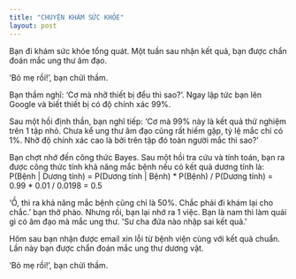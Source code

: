 ```yaml
---
title: "CHUYỆN KHÁM SỨC KHỎE"
layout: post
---
```

Bạn đi khám sức khỏe tổng quát. Một tuần sau nhận kết quả, bạn được chẩn đoán mắc ung thư âm đạo.

‘Bỏ mẹ rồi!’, bạn chửi thầm.

Bạn thầm nghĩ: ‘Cơ mà nhỡ thiết bị đểu thì sao?’. Ngay lập tức bạn lên Google và biết thiết bị có độ chính xác 99%. 

Sau một hồi định thần, bạn nghĩ tiếp:  ‘Cơ mà 99% này là kết quả thử nghiệm trên 1 tập nhỏ. Chưa kể ung thư âm đạo cũng rất hiếm gặp, tỷ lệ mắc chỉ có 1%. Nhỡ độ chính xác cao là bởi trên tập đó toàn người mắc thì sao?’

Bạn chợt nhớ đến công thức Bayes. Sau một hồi tra cứu và tính toán, bạn ra được công thức tính khả năng mắc bệnh nếu có kết quả dương tính là:  
P(Bệnh | Dương tính) = P(Dương tính | Bệnh) * P(Bệnh) / P(Dương tính) = 0.99 * 0.01 / 0.0198 = 0.5

‘Ồ, thì ra khả năng mắc bệnh cũng chỉ là 50%. Chắc phải đi khám lại cho chắc.’ bạn thở phào.
Nhưng rồi, bạn lại nhớ ra 1 việc. Bạn là nam thì làm quái gì có âm đạo mà mắc ung thư. 'Sư cha đứa nào nhập sai kết quả.'

Hôm sau bạn nhận được email xin lỗi từ bệnh viện cùng với kết quả chuẩn. Lần này bạn được chẩn đoán mắc ung thư dương vật. 

‘Bỏ mẹ rồi!’, bạn chửi thầm.